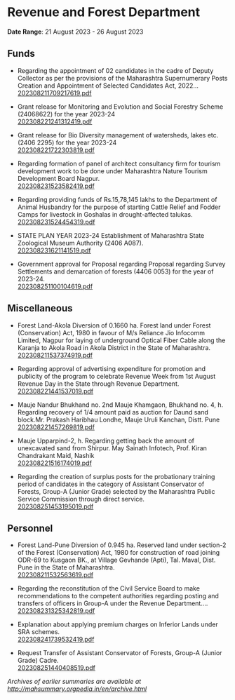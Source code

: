 # Revenue and Forest Department

**Date Range**: 21 August 2023 - 26 August 2023


## Funds
- Regarding the appointment of 02 candidates in the cadre of Deputy Collector as per the provisions of the Maharashtra Supernumerary Posts Creation and Appointment of Selected Candidates Act, 2022...\
  [202308211709217619.pdf](https://gr.maharashtra.gov.in/Site/Upload/Government%20Resolutions/English/202308211709217619.pdf)

- Grant release for Monitoring and Evolution and Social Forestry Scheme (24068622) for the year 2023-24\
  [202308221241312419.pdf](https://gr.maharashtra.gov.in/Site/Upload/Government%20Resolutions/English/202308221241312419.pdf)

- Grant release for Bio Diversity management of watersheds, lakes etc. (2406 2295) for the year 2023-24\
  [202308221722303819.pdf](https://gr.maharashtra.gov.in/Site/Upload/Government%20Resolutions/English/202308221722303819.pdf)

- Regarding formation of panel of architect consultancy firm for tourism development work to be done under Maharashtra Nature Tourism Development Board Nagpur.\
  [202308231523582419.pdf](https://gr.maharashtra.gov.in/Site/Upload/Government%20Resolutions/English/202308231523582419.pdf)

- Regarding providing funds of Rs.15,78,145 lakhs to the Department of Animal Husbandry for the purpose of starting Cattle Relief and Fodder Camps for livestock in Goshalas in drought-affected talukas.\
  [202308231524454319.pdf](https://gr.maharashtra.gov.in/Site/Upload/Government%20Resolutions/English/202308231524454319.pdf)

- STATE PLAN YEAR 2023-24 Establishment of Maharashtra State Zoological Museum Authority (2406 A087).\
  [202308231621141519.pdf](https://gr.maharashtra.gov.in/Site/Upload/Government%20Resolutions/English/202308231621141519.pdf)

- Government approval for Proposal regarding Proposal regarding Survey Settlements and demarcation of forests (4406 0053) for the year of 2023-24.\
  [202308251100104619.pdf](https://gr.maharashtra.gov.in/Site/Upload/Government%20Resolutions/English/202308251100104619.pdf)

## Miscellaneous
- Forest Land-Akola Diversion of 0.1660 ha. Forest land under Forest (Conservation) Act, 1980 in favour of M/s Reliance Jio Infocomm Limited, Nagpur for laying of underground Optical Fiber Cable along the Karanja to Akola Road in Akola District in the State of Maharashtra.\
  [202308211537374919.pdf](https://gr.maharashtra.gov.in/Site/Upload/Government%20Resolutions/English/202308211537374919.pdf)

- Regarding approval of advertising expenditure for promotion and publicity of the program to celebrate Revenue Week from 1st August Revenue Day in the State through Revenue Department.\
  [202308221441537019.pdf](https://gr.maharashtra.gov.in/Site/Upload/Government%20Resolutions/English/202308221441537019.pdf)

- Mauje Nandur Bhukhand no. 2nd Mauje Khamgaon, Bhukhand no. 4, h. Regarding recovery of 1/4 amount paid as auction for Daund sand block.Mr. Prakash Haribhau Londhe, Mauje Uruli Kanchan, Distt. Pune\
  [202308221457269819.pdf](https://gr.maharashtra.gov.in/Site/Upload/Government%20Resolutions/English/202308221457269819.pdf)

- Mauje Upparpind-2, h. Regarding getting back the amount of unexcavated sand from Shirpur. May Sainath Infotech, Prof. Kiran Chandrakant Maid, Nashik\
  [202308221516174019.pdf](https://gr.maharashtra.gov.in/Site/Upload/Government%20Resolutions/English/202308221516174019.pdf)

- Regarding the creation of surplus posts for the probationary training period of candidates in the category of Assistant Conservator of Forests, Group-A (Junior Grade) selected by the Maharashtra Public Service Commission through direct service.\
  [202308251453195019.pdf](https://gr.maharashtra.gov.in/Site/Upload/Government%20Resolutions/English/202308251453195019.pdf)

## Personnel
- Forest Land-Pune Diversion of 0.945 ha. Reserved land under section-2 of the Forest (Conservation) Act, 1980 for construction of road joining ODR-69 to Kusgaon BK., at Village Gevhande (Apti), Tal. Maval, Dist. Pune in the State of Maharashtra.\
  [202308211532563619.pdf](https://gr.maharashtra.gov.in/Site/Upload/Government%20Resolutions/English/202308211532563619.pdf)

- Regarding the reconstitution of the Civil Service Board to make recommendations to the competent authorities regarding posting and transfers of officers in Group-A under the Revenue Department....\
  [202308231325342819.pdf](https://gr.maharashtra.gov.in/Site/Upload/Government%20Resolutions/English/202308231325342819.pdf)

- Explanation about applying premium charges on Inferior Lands under SRA schemes.\
  [202308241739532419.pdf](https://gr.maharashtra.gov.in/Site/Upload/Government%20Resolutions/English/202308241739532419.pdf)

- Request Transfer of Assistant Conservator of Forests, Group-A (Junior Grade) Cadre.\
  [202308251440408519.pdf](https://gr.maharashtra.gov.in/Site/Upload/Government%20Resolutions/English/202308251440408519.pdf)


*Archives of earlier summaries are available at http://mahsummary.orgpedia.in/en/archive.html*